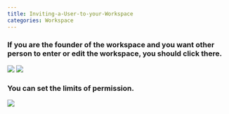 ```yaml
---
title: Inviting-a-User-to-your-Workspace
categories: Workspace
---
```

### If you are the founder of the workspace and you want other person to enter or edit the workspace, you should click there.


![](https://cloud.githubusercontent.com/assets/26155270/23694875/40fef530-0417-11e7-913f-9df1f1ad6492.jpg) ![](https://cloud.githubusercontent.com/assets/26155270/23694955/c1870f1c-0417-11e7-8261-2ea8958053a0.jpg)


### You can set the limits of permission.  


![](https://cloud.githubusercontent.com/assets/26155270/23695651/4b2a4830-041b-11e7-9eae-e3ba457ce1bc.png)

